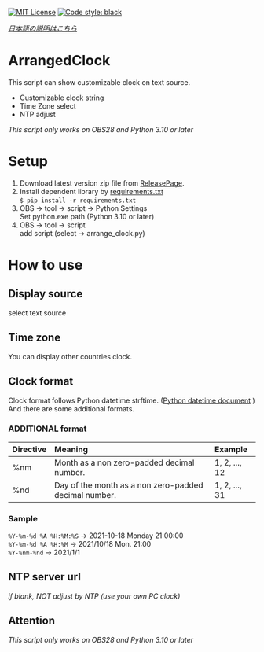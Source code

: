[![MIT License](http://img.shields.io/badge/license-MIT-blue.svg?style=flat)](LICENSE)
[![Code style: black](https://img.shields.io/badge/code%20style-black-000000.svg)](https://github.com/psf/black)

[*日本語の説明はこちら*](README_JP.md)


# ArrangedClock
This script can show customizable clock on text source.

* Customizable clock string
* Time Zone select
* NTP adjust

*This script only works on OBS28 and Python 3.10 or later*


# Setup
1. Download latest version zip file from [ReleasePage](https://github.com/Nanahuse/ArrangedClock/releases).
2. Install dependent library by [requirements.txt](requirements.txt)<br>```$ pip install -r requirements.txt```
3. OBS -> tool -> script -> Python Settings<br>Set python.exe path (Python 3.10 or later)
4. OBS -> tool -> script<br>add script (select -> arrange_clock.py)

# How to use
## Display source
select text source

## Time zone
You can display other countries clock.

## Clock format
Clock format follows Python datetime strftime. ([Python datetime document](https://docs.python.org/3.10/library/datetime.html#strftime-and-strptime-format-code)
)<br>
And there are some additional formats.<br>


### ADDITIONAL format
Directive|Meaning|Example
:-|:-|:-
%nm|Month as a non zero-padded decimal number. | 1, 2, ..., 12
%nd|Day of the month as a non zero-padded decimal number. | 1, 2, ..., 31
### Sample
```%Y-%m-%d %A %H:%M:%S``` -> 2021-10-18 Monday 21:00:00<br>
```%Y-%m-%d %A %H:%M``` -> 2021/10/18 Mon. 21:00<br>
```%Y-%nm-%nd``` -> 2021/1/1



## NTP server url
*if blank, NOT adjust by NTP (use your own PC clock)*


## Attention
*This script only works on OBS28 and Python 3.10 or later*